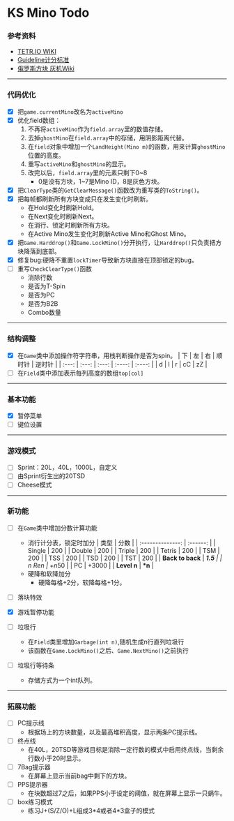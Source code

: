 # **KS Mino Todo**

### 参考资料
- [TETR.IO WIKI](https://tetris.wiki/TETR.IO)
- [Guideline计分标准](https://harddrop.com/wiki/Scoring)
- [俄罗斯方块 灰机Wiki](https://tetris.huijiwiki.com/wiki/%E9%A6%96%E9%A1%B5#)
---
### 代码优化
- [x] 把`game.currentMino`改名为`activeMino`
- [x] 优化field数组：
    1. 不再将`activeMino`作为`field.array`里的数值存储。
    2. 去掉`ghostMino`在`field.array`中的存储，用阴影距离代替。
    3. 在`field`对象中增加一个`LandHeight(Mino m)`的函数，用来计算`ghostMino`位置的高度。
    4. 重写`activeMino`和`ghostMino`的显示。
    5. 改完以后，`field.array`里的元素只剩下0\~8
       - 0是没有方块，1\~7是Mino ID，8是灰色方块。
- [x] 把`ClearType`类的`GetClearMessage()`函数改为重写类的`ToString()`。
- [x] 把每帧都刷新所有方块变成只在发生变化时刷新。
  - 在Hold变化时刷新Hold。
  - 在Next变化时刷新Next。
  - 在消行、锁定时刷新所有方块。
  - 在Active Mino发生变化时刷新Active Mino和Ghost Mino。
- [x] 把`Game.Harddrop()`和`Game.LockMino()`分开执行，让`Harddrop()`只负责把方块降落到底部。
- [x] 修复bug:硬降不重置`lockTimer`导致新方块直接在顶部锁定的bug。
- [ ] 重写`CheckClearType()`函数
  - 消除行数
  - 是否为T-Spin
  - 是否为PC
  - 是否为B2B
  - Combo数量
---
### 结构调整
- [x] 在`Game`类中添加操作符字符串，用栈判断操作是否为spin。
  |  下   |  左   |  右   | 顺时针 | 逆时针 |
  | :---: | :---: | :---: | :----: | :----: |
  |   d   |   l   |   r   |   cC   |   zZ   |
- [ ] 在`Field`类中添加表示每列高度的数组`top[col]`

---
### 基本功能
- [x] 暂停菜单
- [ ] 键位设置

---
### 游戏模式
- [ ] Sprint：20L，40L，1000L，自定义
- [ ] 由Sprint衍生出的20TSD
- [ ] Cheese模式

---
### 新功能
- [ ] 在`Game`类中增加分数计算功能
  - 消行计分表，锁定时加分
    |       类型       |   分数   |
    | :--------------: | :------: |
    |      Single      |   200    |
    |      Double      |   200    |
    |      Triple      |   200    |
    |      Tetris      |   200    |
    |       TSM        |   200    |
    |       TSS        |   200    |
    |       TSD        |   200    |
    |       TST        |   200    |
    | **Back to back** | ***1.5** |
    |      n Ren       |  +n*50   |
    |        PC        |  +3000   |
    |   **Level n**    |  **\*n**  |
  - 硬降和软降加分
    - 硬降每格+2分，软降每格+1分。
- [ ] 落块特效

      
- [x] 游戏暂停功能
- [ ] 垃圾行
  - 在`Field`类里增加`Garbage(int n)`,随机生成n行直列垃圾行
  - 该函数在`Game.LockMino()`之后、`Game.NextMino()`之前执行
- [ ] 垃圾行等待条
  - 存储方式为一个int队列。
---
### 拓展功能
- [ ] PC提示线
  - 根据场上的方块数量，以及最高堆积高度，显示两条PC提示线。
- [ ] 终点线
  - 在40L，20TSD等游戏目标是消除一定行数的模式中启用终点线，当剩余行数小于20时显示。
- [ ] 7Bag提示器
  - 在屏幕上显示当前bag中剩下的方块。
- [ ] PPS提示器
  - 在块数超过7之后，如果PPS小于设定的阈值，就在屏幕上显示一只蜗牛。
- [ ] box练习模式
  - 练习J+(S/Z/O)+L组成3\*4或者4\*3盒子的模式